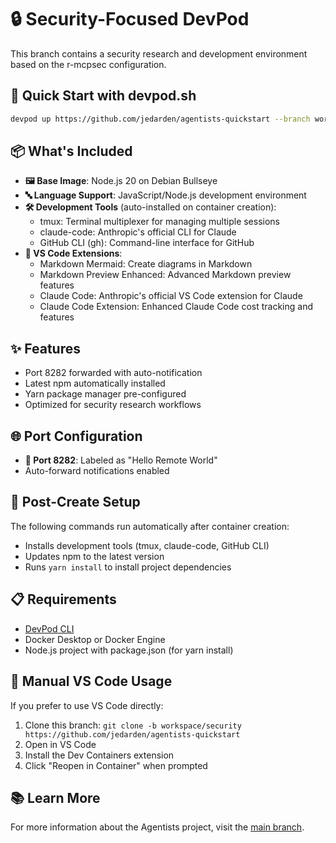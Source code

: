 # 🔒 Security-Focused DevPod

This branch contains a security research and development environment based on the r-mcpsec configuration.

## 🚀 Quick Start with devpod.sh

```bash
devpod up https://github.com/jedarden/agentists-quickstart --branch workspace/security
```

## 📦 What's Included

- **🖼️ Base Image**: Node.js 20 on Debian Bullseye
- **🔤 Language Support**: JavaScript/Node.js development environment
- **🛠️ Development Tools** (auto-installed on container creation):
  - tmux: Terminal multiplexer for managing multiple sessions
  - claude-code: Anthropic's official CLI for Claude
  - GitHub CLI (gh): Command-line interface for GitHub
- **🧬 VS Code Extensions**:
  - Markdown Mermaid: Create diagrams in Markdown
  - Markdown Preview Enhanced: Advanced Markdown preview features
  - Claude Code: Anthropic's official VS Code extension for Claude
  - Claude Code Extension: Enhanced Claude Code cost tracking and features

## ✨ Features

- Port 8282 forwarded with auto-notification
- Latest npm automatically installed
- Yarn package manager pre-configured
- Optimized for security research workflows

## 🌐 Port Configuration

- **🔌 Port 8282**: Labeled as "Hello Remote World"
- Auto-forward notifications enabled

## 🔨 Post-Create Setup

The following commands run automatically after container creation:
- Installs development tools (tmux, claude-code, GitHub CLI)
- Updates npm to the latest version
- Runs `yarn install` to install project dependencies

## 📋 Requirements

- [DevPod CLI](https://devpod.sh/docs/getting-started/install)
- Docker Desktop or Docker Engine
- Node.js project with package.json (for yarn install)

## 🔧 Manual VS Code Usage

If you prefer to use VS Code directly:

1. Clone this branch: `git clone -b workspace/security https://github.com/jedarden/agentists-quickstart`
2. Open in VS Code
3. Install the Dev Containers extension
4. Click "Reopen in Container" when prompted

## 📚 Learn More

For more information about the Agentists project, visit the [main branch](https://github.com/jedarden/agentists-quickstart).